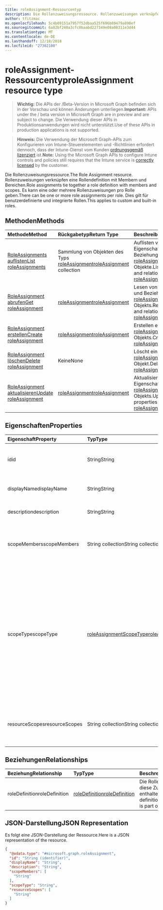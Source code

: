 ```yaml
---
title: roleAssignment-Ressourcentyp
description: Die Rollenzuweisungsressource. Rollenzuweisungen verknüpfen eine Rollendefinition mit Membern und Bereichen. Es kann eine oder mehrere Rollenzuweisungen pro Rolle geben. Dies gilt für benutzerdefinierte und integrierte Rollen.
author: tfitzmac
ms.openlocfilehash: 5c4b09151a7957f52dbaa525f696b89479a898ef
ms.sourcegitcommit: 6a82bf240a3cfc0baabd227349e08a08311e3d44
ms.translationtype: MT
ms.contentlocale: de-DE
ms.lasthandoff: 12/18/2018
ms.locfileid: "27302100"
---
```

# <a name="roleassignment-resource-type"></a><span data-ttu-id="e48d2-106">roleAssignment-Ressourcentyp</span><span class="sxs-lookup"><span data-stu-id="e48d2-106">roleAssignment resource type</span></span>

> <span data-ttu-id="e48d2-107">**Wichtig:** Die APIs der /Beta-Version in Microsoft Graph befinden sich in der Vorschau und können Änderungen unterliegen.</span><span class="sxs-lookup"><span data-stu-id="e48d2-107">**Important:** APIs under the / beta version in Microsoft Graph are in preview and are subject to change.</span></span> <span data-ttu-id="e48d2-108">Die Verwendung dieser APIs in Produktionsanwendungen wird nicht unterstützt.</span><span class="sxs-lookup"><span data-stu-id="e48d2-108">Use of these APIs in production applications is not supported.</span></span>

> <span data-ttu-id="e48d2-109">**Hinweis:** Die Verwendung der Microsoft Graph-APIs zum Konfigurieren von Intune-Steuerelementen und -Richtlinien erfordert dennoch, dass der Intune-Dienst vom Kunden [ordnungsgemäß lizenziert](https://go.microsoft.com/fwlink/?linkid=839381) ist.</span><span class="sxs-lookup"><span data-stu-id="e48d2-109">**Note:** Using the Microsoft Graph APIs to configure Intune controls and policies still requires that the Intune service is [correctly licensed](https://go.microsoft.com/fwlink/?linkid=839381) by the customer.</span></span>

<span data-ttu-id="e48d2-110">Die Rollenzuweisungsressource.</span><span class="sxs-lookup"><span data-stu-id="e48d2-110">The Role Assignment resource.</span></span> <span data-ttu-id="e48d2-111">Rollenzuweisungen verknüpfen eine Rollendefinition mit Membern und Bereichen.</span><span class="sxs-lookup"><span data-stu-id="e48d2-111">Role assignments tie together a role definition with members and scopes.</span></span> <span data-ttu-id="e48d2-112">Es kann eine oder mehrere Rollenzuweisungen pro Rolle geben.</span><span class="sxs-lookup"><span data-stu-id="e48d2-112">There can be one or more role assignments per role.</span></span> <span data-ttu-id="e48d2-113">Dies gilt für benutzerdefinierte und integrierte Rollen.</span><span class="sxs-lookup"><span data-stu-id="e48d2-113">This applies to custom and built-in roles.</span></span>
## <a name="methods"></a><span data-ttu-id="e48d2-114">Methoden</span><span class="sxs-lookup"><span data-stu-id="e48d2-114">Methods</span></span>
|<span data-ttu-id="e48d2-115">Methode</span><span class="sxs-lookup"><span data-stu-id="e48d2-115">Method</span></span>|<span data-ttu-id="e48d2-116">Rückgabetyp</span><span class="sxs-lookup"><span data-stu-id="e48d2-116">Return Type</span></span>|<span data-ttu-id="e48d2-117">Beschreibung</span><span class="sxs-lookup"><span data-stu-id="e48d2-117">Description</span></span>|
|:---|:---|:---|
|[<span data-ttu-id="e48d2-118">RoleAssignments auflisten</span><span class="sxs-lookup"><span data-stu-id="e48d2-118">List roleAssignments</span></span>](../api/intune-rbac-roleassignment-list.md)|<span data-ttu-id="e48d2-119">Sammlung von Objekten des Typs [roleAssignment](../resources/intune-rbac-roleassignment.md)</span><span class="sxs-lookup"><span data-stu-id="e48d2-119">[roleAssignment](../resources/intune-rbac-roleassignment.md) collection</span></span>|<span data-ttu-id="e48d2-120">Auflisten von Eigenschaften und Beziehungen der [roleAssignment](../resources/intune-rbac-roleassignment.md)-Objekte.</span><span class="sxs-lookup"><span data-stu-id="e48d2-120">List properties and relationships of the [roleAssignment](../resources/intune-rbac-roleassignment.md) objects.</span></span>|
|[<span data-ttu-id="e48d2-121">RoleAssignment abrufen</span><span class="sxs-lookup"><span data-stu-id="e48d2-121">Get roleAssignment</span></span>](../api/intune-rbac-roleassignment-get.md)|[<span data-ttu-id="e48d2-122">roleAssignment</span><span class="sxs-lookup"><span data-stu-id="e48d2-122">roleAssignment</span></span>](../resources/intune-rbac-roleassignment.md)|<span data-ttu-id="e48d2-123">Lesen von Eigenschaften und Beziehungen des [roleAssignment](../resources/intune-rbac-roleassignment.md)-Objekts.</span><span class="sxs-lookup"><span data-stu-id="e48d2-123">Read properties and relationships of the [roleAssignment](../resources/intune-rbac-roleassignment.md) object.</span></span>|
|[<span data-ttu-id="e48d2-124">RoleAssignment erstellen</span><span class="sxs-lookup"><span data-stu-id="e48d2-124">Create roleAssignment</span></span>](../api/intune-rbac-roleassignment-create.md)|[<span data-ttu-id="e48d2-125">roleAssignment</span><span class="sxs-lookup"><span data-stu-id="e48d2-125">roleAssignment</span></span>](../resources/intune-rbac-roleassignment.md)|<span data-ttu-id="e48d2-126">Erstellen eines neuen [roleAssignment](../resources/intune-rbac-roleassignment.md)-Objekts.</span><span class="sxs-lookup"><span data-stu-id="e48d2-126">Create a new [roleAssignment](../resources/intune-rbac-roleassignment.md) object.</span></span>|
|[<span data-ttu-id="e48d2-127">RoleAssignment löschen</span><span class="sxs-lookup"><span data-stu-id="e48d2-127">Delete roleAssignment</span></span>](../api/intune-rbac-roleassignment-delete.md)|<span data-ttu-id="e48d2-128">Keine</span><span class="sxs-lookup"><span data-stu-id="e48d2-128">None</span></span>|<span data-ttu-id="e48d2-129">Löscht ein [roleAssignment](../resources/intune-rbac-roleassignment.md)-Objekt.</span><span class="sxs-lookup"><span data-stu-id="e48d2-129">Deletes a [roleAssignment](../resources/intune-rbac-roleassignment.md).</span></span>|
|[<span data-ttu-id="e48d2-130">RoleAssignment aktualisieren</span><span class="sxs-lookup"><span data-stu-id="e48d2-130">Update roleAssignment</span></span>](../api/intune-rbac-roleassignment-update.md)|[<span data-ttu-id="e48d2-131">roleAssignment</span><span class="sxs-lookup"><span data-stu-id="e48d2-131">roleAssignment</span></span>](../resources/intune-rbac-roleassignment.md)|<span data-ttu-id="e48d2-132">Aktualisieren der Eigenschaften eines [roleAssignment](../resources/intune-rbac-roleassignment.md)-Objekts.</span><span class="sxs-lookup"><span data-stu-id="e48d2-132">Update the properties of a [roleAssignment](../resources/intune-rbac-roleassignment.md) object.</span></span>|

## <a name="properties"></a><span data-ttu-id="e48d2-133">Eigenschaften</span><span class="sxs-lookup"><span data-stu-id="e48d2-133">Properties</span></span>
|<span data-ttu-id="e48d2-134">Eigenschaft</span><span class="sxs-lookup"><span data-stu-id="e48d2-134">Property</span></span>|<span data-ttu-id="e48d2-135">Typ</span><span class="sxs-lookup"><span data-stu-id="e48d2-135">Type</span></span>|<span data-ttu-id="e48d2-136">Beschreibung</span><span class="sxs-lookup"><span data-stu-id="e48d2-136">Description</span></span>|
|:---|:---|:---|
|<span data-ttu-id="e48d2-137">id</span><span class="sxs-lookup"><span data-stu-id="e48d2-137">id</span></span>|<span data-ttu-id="e48d2-138">String</span><span class="sxs-lookup"><span data-stu-id="e48d2-138">String</span></span>|<span data-ttu-id="e48d2-139">Schlüssel der Entität</span><span class="sxs-lookup"><span data-stu-id="e48d2-139">Key of the entity.</span></span> <span data-ttu-id="e48d2-140">Er ist schreibgeschützt und wird automatisch generiert.</span><span class="sxs-lookup"><span data-stu-id="e48d2-140">This is read-only and automatically generated.</span></span>|
|<span data-ttu-id="e48d2-141">displayName</span><span class="sxs-lookup"><span data-stu-id="e48d2-141">displayName</span></span>|<span data-ttu-id="e48d2-142">String</span><span class="sxs-lookup"><span data-stu-id="e48d2-142">String</span></span>|<span data-ttu-id="e48d2-143">Der Anzeigename der Rollenzuweisung.</span><span class="sxs-lookup"><span data-stu-id="e48d2-143">The display or friendly name of the role Assignment.</span></span>|
|<span data-ttu-id="e48d2-144">description</span><span class="sxs-lookup"><span data-stu-id="e48d2-144">description</span></span>|<span data-ttu-id="e48d2-145">String</span><span class="sxs-lookup"><span data-stu-id="e48d2-145">String</span></span>|<span data-ttu-id="e48d2-146">Beschreibung der Rollenzuweisung.</span><span class="sxs-lookup"><span data-stu-id="e48d2-146">Description of the Role Assignment.</span></span>|
|<span data-ttu-id="e48d2-147">scopeMembers</span><span class="sxs-lookup"><span data-stu-id="e48d2-147">scopeMembers</span></span>|<span data-ttu-id="e48d2-148">String collection</span><span class="sxs-lookup"><span data-stu-id="e48d2-148">String collection</span></span>|<span data-ttu-id="e48d2-149">Liste der IDs der Rollenbereichsmitglieder-Sicherheitsgruppen.</span><span class="sxs-lookup"><span data-stu-id="e48d2-149">List of ids of role scope member security groups.</span></span>  <span data-ttu-id="e48d2-150">Dies sind IDs aus Azure Active Directory.</span><span class="sxs-lookup"><span data-stu-id="e48d2-150">These are IDs from Azure Active Directory.</span></span>|
|<span data-ttu-id="e48d2-151">scopeType</span><span class="sxs-lookup"><span data-stu-id="e48d2-151">scopeType</span></span>|[<span data-ttu-id="e48d2-152">roleAssignmentScopeType</span><span class="sxs-lookup"><span data-stu-id="e48d2-152">roleAssignmentScopeType</span></span>](../resources/intune-rbac-roleassignmentscopetype.md)|<span data-ttu-id="e48d2-153">Gibt den Typ des Bereichs für eine Rollenzuweisung.</span><span class="sxs-lookup"><span data-stu-id="e48d2-153">Specifies the type of scope for a Role Assignment.</span></span> <span data-ttu-id="e48d2-154">Standardtyp 'ResourceScope' ermöglicht die Zuweisung von ResourceScopes.</span><span class="sxs-lookup"><span data-stu-id="e48d2-154">Default type 'ResourceScope' allows assignment of ResourceScopes.</span></span> <span data-ttu-id="e48d2-155">Für 'AllDevices', 'AllLicensedUsers' und 'AllDevicesAndLicensedUsers' sollte die ResourceScopes-Eigenschaft leer bleiben.</span><span class="sxs-lookup"><span data-stu-id="e48d2-155">For 'AllDevices', 'AllLicensedUsers', and 'AllDevicesAndLicensedUsers', the ResourceScopes property should be left empty.</span></span> <span data-ttu-id="e48d2-156">Mögliche Werte: sind `resourceScope`, `allDevices`, `allLicensedUsers` und `allDevicesAndLicensedUsers`.</span><span class="sxs-lookup"><span data-stu-id="e48d2-156">Possible values are: `resourceScope`, `allDevices`, `allLicensedUsers`, `allDevicesAndLicensedUsers`.</span></span>|
|<span data-ttu-id="e48d2-157">resourceScopes</span><span class="sxs-lookup"><span data-stu-id="e48d2-157">resourceScopes</span></span>|<span data-ttu-id="e48d2-158">String collection</span><span class="sxs-lookup"><span data-stu-id="e48d2-158">String collection</span></span>|<span data-ttu-id="e48d2-159">Liste der IDs der Rollenbereichsmitglieder-Sicherheitsgruppen.</span><span class="sxs-lookup"><span data-stu-id="e48d2-159">List of ids of role scope member security groups.</span></span>  <span data-ttu-id="e48d2-160">Dies sind IDs aus Azure Active Directory.</span><span class="sxs-lookup"><span data-stu-id="e48d2-160">These are IDs from Azure Active Directory.</span></span>|

## <a name="relationships"></a><span data-ttu-id="e48d2-161">Beziehungen</span><span class="sxs-lookup"><span data-stu-id="e48d2-161">Relationships</span></span>
|<span data-ttu-id="e48d2-162">Beziehung</span><span class="sxs-lookup"><span data-stu-id="e48d2-162">Relationship</span></span>|<span data-ttu-id="e48d2-163">Typ</span><span class="sxs-lookup"><span data-stu-id="e48d2-163">Type</span></span>|<span data-ttu-id="e48d2-164">Beschreibung</span><span class="sxs-lookup"><span data-stu-id="e48d2-164">Description</span></span>|
|:---|:---|:---|
|<span data-ttu-id="e48d2-165">roleDefinition</span><span class="sxs-lookup"><span data-stu-id="e48d2-165">roleDefinition</span></span>|[<span data-ttu-id="e48d2-166">roleDefinition</span><span class="sxs-lookup"><span data-stu-id="e48d2-166">roleDefinition</span></span>](../resources/intune-rbac-roledefinition.md)|<span data-ttu-id="e48d2-167">Die Rollendefinition, in der diese Zuweisung enthalten ist.</span><span class="sxs-lookup"><span data-stu-id="e48d2-167">Role definition this assignment is part of.</span></span>|

## <a name="json-representation"></a><span data-ttu-id="e48d2-168">JSON-Darstellung</span><span class="sxs-lookup"><span data-stu-id="e48d2-168">JSON Representation</span></span>
<span data-ttu-id="e48d2-169">Es folgt eine JSON-Darstellung der Ressource.</span><span class="sxs-lookup"><span data-stu-id="e48d2-169">Here is a JSON representation of the resource.</span></span>
<!-- {
  "blockType": "resource",
  "keyProperty": "id",
  "@odata.type": "microsoft.graph.roleAssignment"
}
-->
``` json
{
  "@odata.type": "#microsoft.graph.roleAssignment",
  "id": "String (identifier)",
  "displayName": "String",
  "description": "String",
  "scopeMembers": [
    "String"
  ],
  "scopeType": "String",
  "resourceScopes": [
    "String"
  ]
}
```





